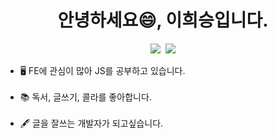 <h1 align= "center">
  안녕하세요😄, 이희승입니다.
</h1>

<p align="center">
  <a href="https://velog.io/@hohooodo"><img src="https://img.shields.io/badge/Velog-20c997?style=flat-square&logo=Vimeo&logoColor=white&link=https://velog.io/@hohooodo"/></a>&nbsp
  <a href="mailto:hohooodo@gmail.com"><img src="https://img.shields.io/badge/Gmail-d14836?style=flat-square&logo=Gmail&logoColor=white&link=mailto:hohooodo@gmail.com"/></a>
</p>


<ul>
  <li>🖥 FE에 관심이 많아 JS를 공부하고 있습니다.</li>
  <br>
  <li>📚 독서, 글쓰기, 콜라를 좋아합니다.</li>
  <br>
  <li>🖋 글을 잘쓰는 개발자가 되고싶습니다.</li>
</ul>
